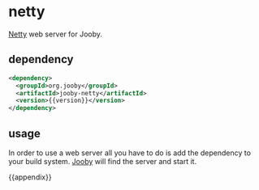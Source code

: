 # netty

[Netty](http://netty.io) web server for Jooby.

## dependency

```xml
<dependency>
  <groupId>org.jooby</groupId>
  <artifactId>jooby-netty</artifactId>
  <version>{{version}}</version>
</dependency>
```

## usage

In order to use a web server all you have to do is add the dependency to your build system.
[Jooby]({{site}}) will find the server and start it.


{{appendix}}
